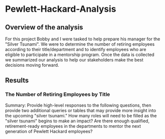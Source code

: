 # Pewlett-Hackard-Analysis

## Overview of the analysis

For this project Bobby and I were tasked to help prepare his manager for the "Silver Tsunami". We were to determine the number of retiring employees according to their title/department and to identify employees who are eligible to participate in a mentorship program. Once the data is collected we summarized our analysis to help our stakeholders make the best decisions moving forward. 

## Results

### The Number of Retiring Employees by Title

Summary: Provide high-level responses to the following questions, then provide two additional queries or tables that may provide more insight into the upcoming "silver tsunami."
How many roles will need to be filled as the "silver tsunami" begins to make an impact?
Are there enough qualified, retirement-ready employees in the departments to mentor the next generation of Pewlett Hackard employees?
